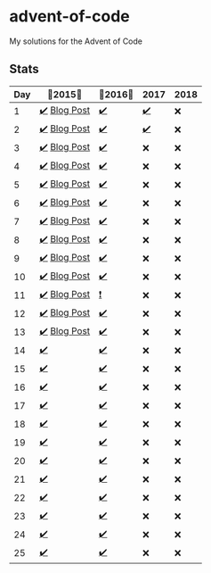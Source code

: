 # advent-of-code
My solutions for the Advent of Code

## Stats

| Day |   :tada:2015:tada:    |  :tada:2016:tada:  |  2017  |  2018  |
|-----|-----------------------|--------|--------|--------|
| 1   | [:heavy_check_mark:][201501S] [Blog Post][201501]  | [:heavy_check_mark:][201601S]    | [:heavy_check_mark:][201701S]    | :x:    |
| 2   | [:heavy_check_mark:][201502S] [Blog Post][201502]  | [:heavy_check_mark:][201602S]    | [:heavy_check_mark:][201702S]    | :x:    |
| 3   | [:heavy_check_mark:][201503S] [Blog Post][201503]  | [:heavy_check_mark:][201603S]    | :x:    | :x:    |
| 4   | [:heavy_check_mark:][201504S] [Blog Post][201504]  | [:heavy_check_mark:][201604S]    | :x:    | :x:    |
| 5   | [:heavy_check_mark:][201505S] [Blog Post][201505]  | [:heavy_check_mark:][201605S]    | :x:    | :x:    |
| 6   | [:heavy_check_mark:][201506S] [Blog Post][201506]  | [:heavy_check_mark:][201606S]    | :x:    | :x:    |
| 7   | [:heavy_check_mark:][201507S] [Blog Post][201507]  | [:heavy_check_mark:][201607S]    | :x:    | :x:    |
| 8   | [:heavy_check_mark:][201508S] [Blog Post][201508]  | [:heavy_check_mark:][201608S]    | :x:    | :x:    |
| 9   | [:heavy_check_mark:][201509S] [Blog Post][201509]  | [:heavy_check_mark:][201609S]    | :x:    | :x:    |
| 10  | [:heavy_check_mark:][201510S] [Blog Post][201510]  | [:heavy_check_mark:][201610S]    | :x:    | :x:    |
| 11  | [:heavy_check_mark:][201511S] [Blog Post][201511]  | [:heavy_exclamation_mark:][201611S]    | :x:    | :x:    |
| 12  | [:heavy_check_mark:][201512S] [Blog Post][201512]  | [:heavy_check_mark:][201612S]    | :x:    | :x:    |
| 13  | [:heavy_check_mark:][201513S] [Blog Post][201513]  | [:heavy_check_mark:][201613S]    | :x:    | :x:    |
| 14  | [:heavy_check_mark:][201514S]    | [:heavy_check_mark:][201614S]    | :x:    | :x:    |
| 15  | [:heavy_check_mark:][201515S]    | [:heavy_check_mark:][201615S]    | :x:    | :x:    |
| 16  | [:heavy_check_mark:][201516S]    | [:heavy_check_mark:][201616S]    | :x:    | :x:    |
| 17  | [:heavy_check_mark:][201517S]    | [:heavy_check_mark:][201617S]    | :x:    | :x:    |
| 18  | [:heavy_check_mark:][201518S]    | [:heavy_check_mark:][201618S]    | :x:    | :x:    |
| 19  | [:heavy_check_mark:][201519S]    | [:heavy_check_mark:][201619S]    | :x:    | :x:    |
| 20  | [:heavy_check_mark:][201520S]    | [:heavy_check_mark:][201620S]    | :x:    | :x:    |
| 21  | [:heavy_check_mark:][201521S]    | [:heavy_check_mark:][201621S]    | :x:    | :x:    |
| 22  | [:heavy_check_mark:][201522S]    | [:heavy_check_mark:][201622S]    | :x:    | :x:    |
| 23  | [:heavy_check_mark:][201523S]    | [:heavy_check_mark:][201623S]    | :x:    | :x:    |
| 24  | [:heavy_check_mark:][201524S]    | [:heavy_check_mark:][201624S]    | :x:    | :x:    |
| 25  | [:heavy_check_mark:][201525S]    | [:heavy_check_mark:][201625S]    | :x:    | :x:    |

[201501]: https://dmatrix.dev/advent-of-code-year-2015-day-1/
[201502]: https://dmatrix.dev/advent-of-code-year-2015-day-2/
[201503]: https://dmatrix.dev/advent-of-code-year-2015-day-3/
[201504]: https://dmatrix.dev/advent-of-code-year-2015-day-4/
[201505]: https://dmatrix.dev/advent-of-code-year-2015-day-5/
[201506]: https://dmatrix.dev/advent-of-code-year-2015-day-6/
[201507]: https://dmatrix.dev/advent-of-code-year-2015-day-7/
[201508]: https://dmatrix.dev/advent-of-code-year-2015-day-8/
[201509]: https://dmatrix.dev/advent-of-code-year-2015-day-9/
[201510]: https://dmatrix.dev/advent-of-code-year-2015-day-10/
[201511]: https://dmatrix.dev/advent-of-code-year-2015-day-11/
[201512]: https://dmatrix.dev/advent-of-code-year-2015-day-12/
[201513]: https://dmatrix.dev/advent-of-code-year-2015-day-13/


[201501S]: CSharp/Solutions/2015/1
[201502S]: CSharp/Solutions/2015/2
[201503S]: CSharp/Solutions/2015/3
[201504S]: CSharp/Solutions/2015/4
[201505S]: CSharp/Solutions/2015/5
[201506S]: CSharp/Solutions/2015/6
[201507S]: CSharp/Solutions/2015/7
[201508S]: CSharp/Solutions/2015/8
[201509S]: CSharp/Solutions/2015/9
[201510S]: CSharp/Solutions/2015/10
[201511S]: CSharp/Solutions/2015/11
[201512S]: CSharp/Solutions/2015/12
[201513S]: CSharp/Solutions/2015/13
[201514S]: CSharp/Solutions/2015/14
[201515S]: CSharp/Solutions/2015/15
[201516S]: CSharp/Solutions/2015/16
[201517S]: CSharp/Solutions/2015/17
[201518S]: CSharp/Solutions/2015/18
[201519S]: CSharp/Solutions/2015/19
[201520S]: CSharp/Solutions/2015/20
[201521S]: CSharp/Solutions/2015/21
[201522S]: CSharp/Solutions/2015/22
[201523S]: CSharp/Solutions/2015/23
[201524S]: CSharp/Solutions/2015/24
[201525S]: CSharp/Solutions/2015/25

[201601S]: CSharp/Solutions/2016/1
[201602S]: CSharp/Solutions/2016/2
[201603S]: CSharp/Solutions/2016/3
[201604S]: CSharp/Solutions/2016/4
[201605S]: CSharp/Solutions/2016/5
[201606S]: CSharp/Solutions/2016/6
[201607S]: CSharp/Solutions/2016/7
[201608S]: CSharp/Solutions/2016/8
[201609S]: CSharp/Solutions/2016/9
[201610S]: CSharp/Solutions/2016/10
[201611S]: CSharp/Solutions/2016/11
[201612S]: CSharp/Solutions/2016/12
[201613S]: CSharp/Solutions/2016/13
[201614S]: CSharp/Solutions/2016/14
[201615S]: CSharp/Solutions/2016/15
[201616S]: CSharp/Solutions/2016/16
[201617S]: CSharp/Solutions/2016/17
[201618S]: CSharp/Solutions/2016/18
[201619S]: CSharp/Solutions/2016/19
[201620S]: CSharp/Solutions/2016/20
[201621S]: CSharp/Solutions/2016/21
[201622S]: CSharp/Solutions/2016/22
[201623S]: CSharp/Solutions/2016/23
[201624S]: CSharp/Solutions/2016/24
[201625S]: CSharp/Solutions/2016/25

[201701S]: CSharp/Solutions/2017/1
[201702S]: CSharp/Solutions/2017/2
[201703S]: CSharp/Solutions/2017/3
[201704S]: CSharp/Solutions/2017/4
[201705S]: CSharp/Solutions/2017/5
[201706S]: CSharp/Solutions/2017/6
[201707S]: CSharp/Solutions/2017/7
[201708S]: CSharp/Solutions/2017/8
[201709S]: CSharp/Solutions/2017/9
[201710S]: CSharp/Solutions/2017/10
[201711S]: CSharp/Solutions/2017/11
[201712S]: CSharp/Solutions/2017/12
[201713S]: CSharp/Solutions/2017/13
[201714S]: CSharp/Solutions/2017/14
[201715S]: CSharp/Solutions/2017/15
[201716S]: CSharp/Solutions/2017/16
[201717S]: CSharp/Solutions/2017/17
[201718S]: CSharp/Solutions/2017/18
[201719S]: CSharp/Solutions/2017/19
[201720S]: CSharp/Solutions/2017/20
[201721S]: CSharp/Solutions/2017/21
[201722S]: CSharp/Solutions/2017/22
[201723S]: CSharp/Solutions/2017/23
[201724S]: CSharp/Solutions/2017/24
[201725S]: CSharp/Solutions/2017/25

